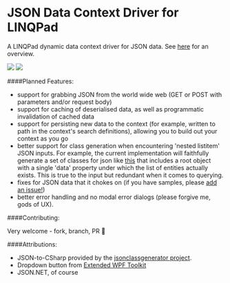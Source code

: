 # JSON Data Context Driver for LINQPad

A LINQPad dynamic data context driver for JSON data. See [here](http://ryandavis.io/a-json-data-context-driver-for-linqpad/) for an overview.

![](http://ryandavis.io/content/images/2015/06/cxn_dialog.png)
![](http://ryandavis.io/content/images/2015/06/json_context-1.png)

####Planned Features:

* support for grabbing JSON from the world wide web (GET or POST with parameters and/or request body)
* support for caching of deserialised data, as well as programmatic invalidation of cached data
* support for persisting new data to the context (for example, written to path in the context's search definitions), allowing you to build out your context as you go
* better support for class generation when encountering 'nested listitem' JSON inputs. For example, the current implementation will faithfully generate a set of classes for json like [this](http://www.sitepoint.com/facebook-json-example/) that includes a root object with a single 'data' property under which the list of entities actually exists. This is true to the input but redundant when it comes to querying.  
* fixes for JSON data that it chokes on (if you have samples, please [add an issue!](https://github.com/rdavisau/jsondatacontext-linqpad/issues))
* better error handling and no modal error dialogs (please forgive me, gods of UX).

####Contributing:

Very welcome - fork, branch, PR :star2:

####Attributions:
* JSON-to-CSharp provided by the [jsonclassgenerator project](http://jsonclassgenerator.codeplex.com/).
* Dropdown button from [Extended WPF Toolkit](http://wpftoolkit.codeplex.com/)
* JSON.NET, of course
